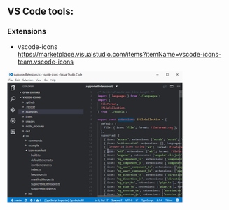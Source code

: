 ## VS Code tools:

### Extensions
* vscode-icons  
https://marketplace.visualstudio.com/items?itemName=vscode-icons-team.vscode-icons

<!--- ![ScreenShot](IMAGES/vscode-icons.gif )-->
<img src="IMAGES/vscode-icons.gif" width="400">


